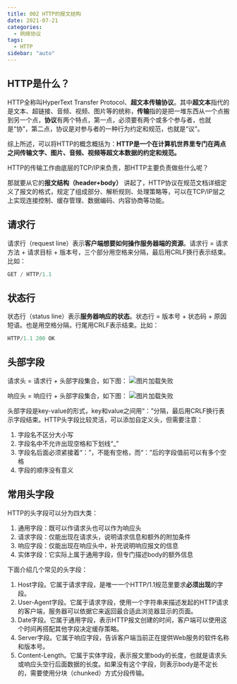 ```yaml
---
title: 002 HTTP的报文结构
date: 2021-07-21
categories:
  - 网络协议
tags:
  - HTTP
sidebar: "auto"
---
```


## HTTP是什么？
HTTP全称叫HyperText Transfer Protocol、**超文本传输协议**。其中**超文本**指代的是文本、超链接、音频、视频、图片等的统称，**传输**指的是把一堆东西从一个点搬到另一个点，**协议**有两个特点，第一点，必须要有两个或多个参与者，也就是“协”，第二点，协议是对参与者的一种行为约定和规范，也就是“议”。

综上所述，可以将HTTP的概念概括为：**HTTP是一个在计算机世界里专门在两点之间传输文字、图片、音频、视频等超文本数据的约定和规范。**

HTTP的传输工作由底层的TCP/IP来负责，那HTTP主要负责做些什么呢？

那就要从它的**报文结构（header+body）** 讲起了，HTTP协议在规范文档详细定义了报文的格式，规定了组成部分、解析规则、处理策略等，可以在TCP/IP层之上实现连接控制、缓存管理、数据编码、内容协商等功能。

## 请求行
请求行（request line）表示**客户端想要如何操作服务器端的资源**。请求行 = 请求方法 + 请求目标 + 版本号，三个部分用空格来分隔，最后用CRLF换行表示结束。比如：
```js
GET / HTTP/1.1
```

## 状态行
状态行（status line）表示**服务器响应的状态**。状态行 = 版本号 + 状态码 + 原因短语。也是用空格分隔，行尾用CRLF表示结束。比如：
```js
HTTP/1.1 200 OK
```

## 头部字段
请求头 = 请求行 + 头部字段集合，如下图：
<img :src="$withBase('/net/HTTP请求头.webp')" alt="图片加载失败" title="HTTP请求头">

响应头 = 响应行 + 头部字段集合，如下图：
<img :src="$withBase('/net/HTTP响应头.webp')" alt="图片加载失败" title="HTTP响应头">

头部字段是key-value的形式，key和value之间用“：”分隔，最后用CRLF换行表示字段结束。HTTP头字段比较灵活，可以添加自定义头，但需要注意：
1. 字段名不区分大小写
2. 字段名中不允许出现空格和下划线“_”
3. 字段名后面必须紧接着“：”，不能有空格，而“：”后的字段值前可以有多个空格
4. 字段的顺序没有意义

## 常用头字段
HTTP的头字段可以分为四大类：
1. 通用字段：既可以作请求头也可以作为响应头
2. 请求字段：仅能出现在请求头，说明请求信息和额外的附加条件
3. 响应字段：仅能出现在响应头中，补充说明响应报文的信息
4. 实体字段：它实际上属于通用字段，但专门描述body的额外信息

下面介绍几个常见的头字段：
1. Host字段。它属于请求字段，是唯一一个HTTP/1.1规范里要求**必须出现**的字段。
2. User-Agent字段。它属于请求字段，使用一个字符串来描述发起的HTTP请求的客户端，服务器可以依据它来返回最合适此浏览器显示的页面。
3. Date字段。它属于通用字段，表示HTTP报文创建的时间，客户端可以使用这个时间再搭配其他字段决定缓存策略。
4. Server字段。它属于响应字段，告诉客户端当前正在提供Web服务的软件名称和版本号。
5. Content-Length。它属于实体字段，表示报文里body的长度，也就是请求头或响应头空行后面数据的长度。如果没有这个字段，则表示body是不定长的，需要使用分块（chunked）方式分段传输。